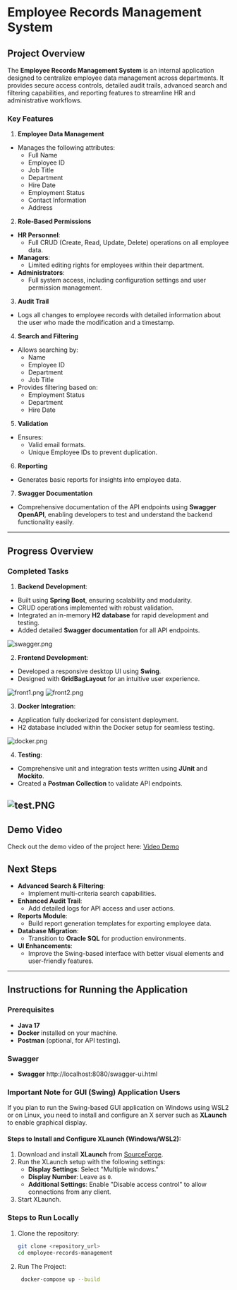 # Employee Records Management System

## Project Overview

The **Employee Records Management System** is an internal application designed to centralize employee data management across departments. It provides secure access controls, detailed audit trails, advanced search and filtering capabilities, and reporting features to streamline HR and administrative workflows.

### Key Features
1. **Employee Data Management**
  - Manages the following attributes:
    - Full Name
    - Employee ID
    - Job Title
    - Department
    - Hire Date
    - Employment Status
    - Contact Information
    - Address

2. **Role-Based Permissions**
  - **HR Personnel**:
    - Full CRUD (Create, Read, Update, Delete) operations on all employee data.
  - **Managers**:
    - Limited editing rights for employees within their department.
  - **Administrators**:
    - Full system access, including configuration settings and user permission management.

3. **Audit Trail**
  - Logs all changes to employee records with detailed information about the user who made the modification and a timestamp.

4. **Search and Filtering**
  - Allows searching by:
    - Name
    - Employee ID
    - Department
    - Job Title
  - Provides filtering based on:
    - Employment Status
    - Department
    - Hire Date

5. **Validation**
  - Ensures:
    - Valid email formats.
    - Unique Employee IDs to prevent duplication.

6. **Reporting**
  - Generates basic reports for insights into employee data.

7. **Swagger Documentation**
  - Comprehensive documentation of the API endpoints using **Swagger OpenAPI**, enabling developers to test and understand the backend functionality easily.

---

## Progress Overview

### Completed Tasks
1. **Backend Development**:
  - Built using **Spring Boot**, ensuring scalability and modularity.
  - CRUD operations implemented with robust validation.
  - Integrated an in-memory **H2 database** for rapid development and testing.
  - Added detailed **Swagger documentation** for all API endpoints.

![swagger.png](assets%2Fswagger.png)

2. **Frontend Development**:
  - Developed a responsive desktop UI using **Swing**.
  - Designed with **GridBagLayout** for an intuitive user experience.

![front1.png](assets%2Ffront1.png)
![front2.png](assets%2Ffront2.png)

3. **Docker Integration**:
  - Application fully dockerized for consistent deployment.
  - H2 database included within the Docker setup for seamless testing.

![docker.png](assets%2Fdocker.png)

4. **Testing**:
  - Comprehensive unit and integration tests written using **JUnit** and **Mockito**.
  - Created a **Postman Collection** to validate API endpoints.

![test.PNG](assets%2Ftest.PNG)
---

## Demo Video

Check out the demo video of the project here: [Video Demo](https://drive.google.com/file/d/1VTG2NWFF-MW0oMj0__-MeGuRZyKPkbcV/view?usp=sharing)


## Next Steps
- **Advanced Search & Filtering**:
  - Implement multi-criteria search capabilities.
- **Enhanced Audit Trail**:
  - Add detailed logs for API access and user actions.
- **Reports Module**:
  - Build report generation templates for exporting employee data.
- **Database Migration**:
  - Transition to **Oracle SQL** for production environments.
- **UI Enhancements**:
  - Improve the Swing-based interface with better visual elements and user-friendly features.

---

## Instructions for Running the Application

### Prerequisites
- **Java 17**
- **Docker** installed on your machine.
- **Postman** (optional, for API testing).

### Swagger
- **Swagger** http://localhost:8080/swagger-ui.html


### Important Note for GUI (Swing) Application Users

If you plan to run the Swing-based GUI application on Windows using WSL2 or on Linux, you need to install and configure an X server such as **XLaunch** to enable graphical display.

#### Steps to Install and Configure XLaunch (Windows/WSL2):
1. Download and install **XLaunch** from [SourceForge](https://vcxsrv.com/).
2. Run the XLaunch setup with the following settings:
    - **Display Settings**: Select "Multiple windows."
    - **Display Number**: Leave as `0`.
    - **Additional Settings**: Enable "Disable access control" to allow connections from any client.
3. Start XLaunch.

### Steps to Run Locally
1. Clone the repository:
   ```bash
   git clone <repository_url>
   cd employee-records-management
2. Run The Project:
   ```bash
    docker-compose up --build

